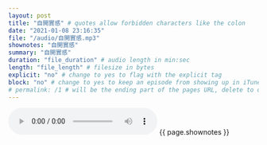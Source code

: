 ```yaml
---
layout: post
title: "自開實感" # quotes allow forbidden characters like the colon
date: "2021-01-08 23:16:35"
file: "/audio/自開實感.mp3"
shownotes: "自開實感"
summary: "自開實感"
duration: "file_duration" # audio length in min:sec
length: "file_length" # filesize in bytes
explicit: "no" # change to yes to flag with the explicit tag
block: "no" # change to yes to keep an episode from showing up in iTunes
# permalink: /1 # will be the ending part of the pages URL, delete to default to the title
---
```


<audio controls>
<source src="{{site.url}}{{site.baseurl}}{{ page.file }}" type="audio/x-mp3">
Your browser does not support the audio element.
</audio>
{{ page.shownotes }}
